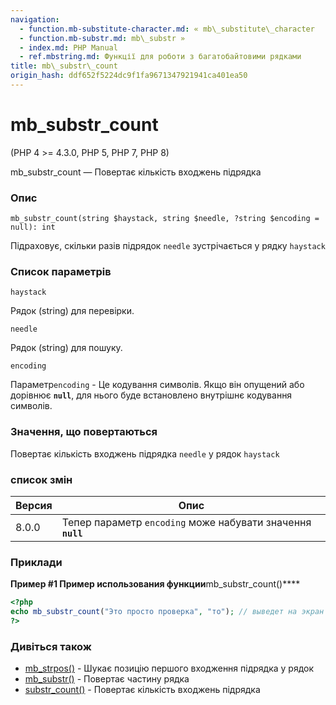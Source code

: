 ```yaml
---
navigation:
  - function.mb-substitute-character.md: « mb\_substitute\_character
  - function.mb-substr.md: mb\_substr »
  - index.md: PHP Manual
  - ref.mbstring.md: Функції для роботи з багатобайтовими рядками
title: mb\_substr\_count
origin_hash: ddf652f5224dc9f1fa9671347921941ca401ea50
---
```

# mb\_substr\_count

(PHP 4 >= 4.3.0, PHP 5, PHP 7, PHP 8)

mb\_substr\_count — Повертає кількість входжень підрядка

### Опис

```methodsynopsis
mb_substr_count(string $haystack, string $needle, ?string $encoding = null): int
```

Підраховує, скільки разів підрядок `needle` зустрічається у рядку `haystack`

### Список параметрів

`haystack`

Рядок (string) для перевірки.

`needle`

Рядок (string) для пошуку.

`encoding`

Параметр`encoding` - Це кодування символів. Якщо він опущений або дорівнює **`null`**, для нього буде встановлено внутрішнє кодування символів.

### Значення, що повертаються

Повертає кількість входжень підрядка `needle` у рядок `haystack`

### список змін

| Версия | Опис |
| --- | --- |
| 8.0.0 | Тепер параметр `encoding` може набувати значення **`null`** |

### Приклади

**Пример #1 Пример использования функции**mb\_substr\_count()\*\*\*\*

```php
<?php
echo mb_substr_count("Это просто проверка", "то"); // выведет на экран 2
?>
```

### Дивіться також

-   [mb\_strpos()](function.mb-strpos.md) \- Шукає позицію першого входження підрядка у рядок
-   [mb\_substr()](function.mb-substr.md) \- Повертає частину рядка
-   [substr\_count()](function.substr-count.md) \- Повертає кількість входжень підрядка
